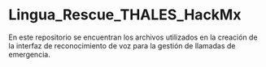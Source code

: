 # Lingua_Rescue_THALES_HackMx
En este repositorio se encuentran los archivos utilizados en la creación de la interfaz de reconocimiento de voz para la gestión de llamadas de emergencia.
